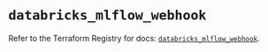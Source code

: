 # `databricks_mlflow_webhook`

Refer to the Terraform Registry for docs: [`databricks_mlflow_webhook`](https://registry.terraform.io/providers/databricks/databricks/1.48.3/docs/resources/mlflow_webhook).
